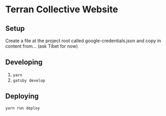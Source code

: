 # Terran Collective Website

## Setup
Create a file at the project root called google-credentials.json and copy in content from... (ask Tibet for now)

## Developing
1. `yarn`
2. `gatsby develop`

## Deploying
`yarn run deploy`